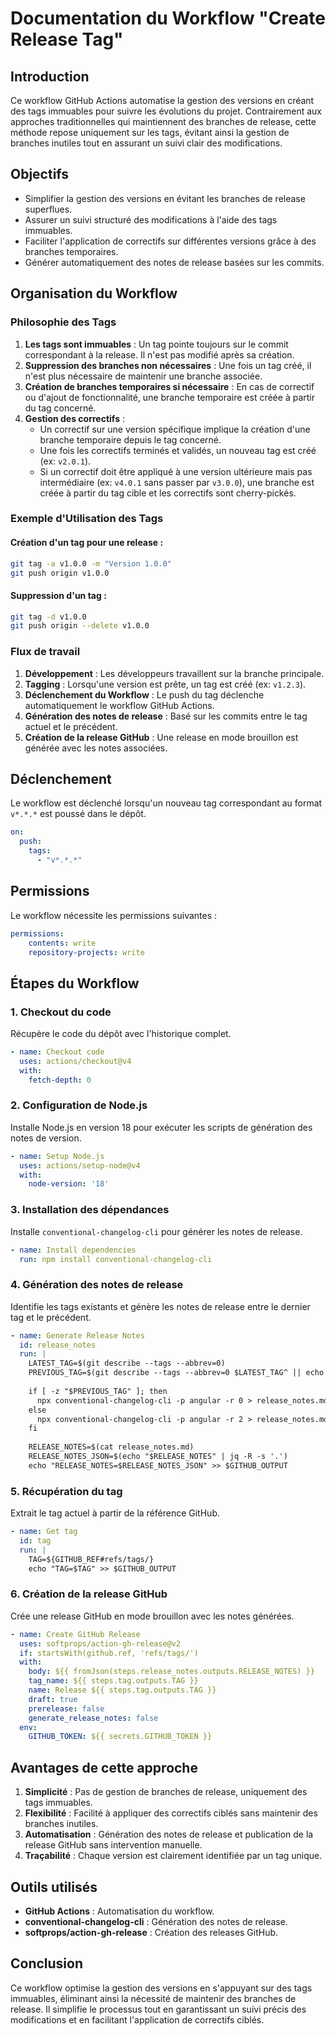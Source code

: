 ﻿# Documentation du Workflow "Create Release Tag"

## Introduction

Ce workflow GitHub Actions automatise la gestion des versions en créant des tags immuables pour suivre les évolutions du projet. Contrairement aux approches traditionnelles qui maintiennent des branches de release, cette méthode repose uniquement sur les tags, évitant ainsi la gestion de branches inutiles tout en assurant un suivi clair des modifications.

## Objectifs

- Simplifier la gestion des versions en évitant les branches de release superflues.
- Assurer un suivi structuré des modifications à l'aide des tags immuables.
- Faciliter l'application de correctifs sur différentes versions grâce à des branches temporaires.
- Générer automatiquement des notes de release basées sur les commits.

## Organisation du Workflow

### Philosophie des Tags

1. **Les tags sont immuables** : Un tag pointe toujours sur le commit correspondant à la release. Il n'est pas modifié après sa création.
2. **Suppression des branches non nécessaires** : Une fois un tag créé, il n'est plus nécessaire de maintenir une branche associée.
3. **Création de branches temporaires si nécessaire** : En cas de correctif ou d'ajout de fonctionnalité, une branche temporaire est créée à partir du tag concerné.
4. **Gestion des correctifs** :
    - Un correctif sur une version spécifique implique la création d'une branche temporaire depuis le tag concerné.
    - Une fois les correctifs terminés et validés, un nouveau tag est créé (ex: `v2.0.1`).
    - Si un correctif doit être appliqué à une version ultérieure mais pas intermédiaire (ex: `v4.0.1` sans passer par `v3.0.0`), une branche est créée à partir du tag cible et les correctifs sont cherry-pickés.

### Exemple d'Utilisation des Tags

#### Création d'un tag pour une release :
```sh
git tag -a v1.0.0 -m "Version 1.0.0"
git push origin v1.0.0
```

#### Suppression d'un tag :
```sh
git tag -d v1.0.0
git push origin --delete v1.0.0
```

### Flux de travail

1. **Développement** : Les développeurs travaillent sur la branche principale.
2. **Tagging** : Lorsqu'une version est prête, un tag est créé (ex: `v1.2.3`).
3. **Déclenchement du Workflow** : Le push du tag déclenche automatiquement le workflow GitHub Actions.
4. **Génération des notes de release** : Basé sur les commits entre le tag actuel et le précédent.
5. **Création de la release GitHub** : Une release en mode brouillon est générée avec les notes associées.

## Déclenchement

Le workflow est déclenché lorsqu'un nouveau tag correspondant au format `v*.*.*` est poussé dans le dépôt.

```yaml
on:
  push:
    tags:
      - "v*.*.*"
```

## Permissions

Le workflow nécessite les permissions suivantes :

```yaml
permissions:
    contents: write
    repository-projects: write
```

## Étapes du Workflow

### 1. Checkout du code

Récupère le code du dépôt avec l'historique complet.

```yaml
- name: Checkout code
  uses: actions/checkout@v4
  with:
    fetch-depth: 0
```

### 2. Configuration de Node.js

Installe Node.js en version 18 pour exécuter les scripts de génération des notes de version.

```yaml
- name: Setup Node.js
  uses: actions/setup-node@v4
  with:
    node-version: '18'
```

### 3. Installation des dépendances

Installe `conventional-changelog-cli` pour générer les notes de release.

```yaml
- name: Install dependencies
  run: npm install conventional-changelog-cli
```

### 4. Génération des notes de release

Identifie les tags existants et génère les notes de release entre le dernier tag et le précédent.

```yaml
- name: Generate Release Notes
  id: release_notes
  run: |
    LATEST_TAG=$(git describe --tags --abbrev=0)
    PREVIOUS_TAG=$(git describe --tags --abbrev=0 $LATEST_TAG^ || echo "")
    
    if [ -z "$PREVIOUS_TAG" ]; then
      npx conventional-changelog-cli -p angular -r 0 > release_notes.md
    else
      npx conventional-changelog-cli -p angular -r 2 > release_notes.md
    fi
    
    RELEASE_NOTES=$(cat release_notes.md)
    RELEASE_NOTES_JSON=$(echo "$RELEASE_NOTES" | jq -R -s '.')
    echo "RELEASE_NOTES=$RELEASE_NOTES_JSON" >> $GITHUB_OUTPUT
```

### 5. Récupération du tag

Extrait le tag actuel à partir de la référence GitHub.

```yaml
- name: Get tag
  id: tag
  run: |
    TAG=${GITHUB_REF#refs/tags/}
    echo "TAG=$TAG" >> $GITHUB_OUTPUT
```

### 6. Création de la release GitHub

Crée une release GitHub en mode brouillon avec les notes générées.

```yaml
- name: Create GitHub Release
  uses: softprops/action-gh-release@v2
  if: startsWith(github.ref, 'refs/tags/')
  with:
    body: ${{ fromJson(steps.release_notes.outputs.RELEASE_NOTES) }}
    tag_name: ${{ steps.tag.outputs.TAG }}
    name: Release ${{ steps.tag.outputs.TAG }}
    draft: true
    prerelease: false
    generate_release_notes: false
  env:
    GITHUB_TOKEN: ${{ secrets.GITHUB_TOKEN }}
```

## Avantages de cette approche

1. **Simplicité** : Pas de gestion de branches de release, uniquement des tags immuables.
2. **Flexibilité** : Facilité à appliquer des correctifs ciblés sans maintenir des branches inutiles.
3. **Automatisation** : Génération des notes de release et publication de la release GitHub sans intervention manuelle.
4. **Traçabilité** : Chaque version est clairement identifiée par un tag unique.

## Outils utilisés

- **GitHub Actions** : Automatisation du workflow.
- **conventional-changelog-cli** : Génération des notes de release.
- **softprops/action-gh-release** : Création des releases GitHub.

## Conclusion

Ce workflow optimise la gestion des versions en s'appuyant sur des tags immuables, éliminant ainsi la nécessité de maintenir des branches de release. Il simplifie le processus tout en garantissant un suivi précis des modifications et en facilitant l'application de correctifs ciblés.

